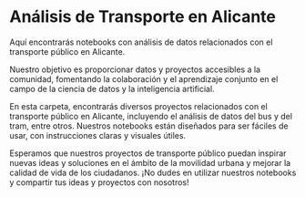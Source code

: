 # Análisis de Transporte en Alicante

Aquí encontrarás notebooks con análisis de datos relacionados con el transporte público en Alicante.

Nuestro objetivo es proporcionar datos y proyectos accesibles a la comunidad, fomentando la colaboración y el aprendizaje conjunto en el campo de la ciencia de datos y la inteligencia artificial.

En esta carpeta, encontrarás diversos proyectos relacionados con el transporte público en Alicante, incluyendo el análisis de datos del bus y del tram, entre otros. Nuestros notebooks están diseñados para ser fáciles de usar, con instrucciones claras y visuales útiles.

Esperamos que nuestros proyectos de transporte público puedan inspirar nuevas ideas y soluciones en el ámbito de la movilidad urbana y mejorar la calidad de vida de los ciudadanos. ¡No dudes en utilizar nuestros notebooks y compartir tus ideas y proyectos con nosotros!
